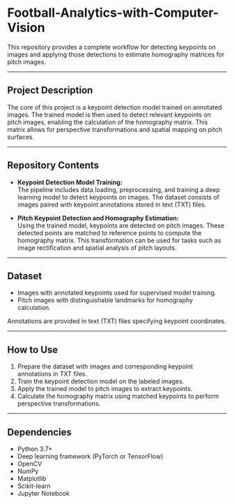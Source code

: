 # Football-Analytics-with-Computer-Vision

This repository provides a complete workflow for detecting keypoints on images and applying those detections to estimate homography matrices for pitch images.

---

## Project Description

The core of this project is a keypoint detection model trained on annotated images. The trained model is then used to detect relevant keypoints on pitch images, enabling the calculation of the homography matrix. This matrix allows for perspective transformations and spatial mapping on pitch surfaces.

---

## Repository Contents

- **Keypoint Detection Model Training:**  
  The pipeline includes data loading, preprocessing, and training a deep learning model to detect keypoints on images. The dataset consists of images paired with keypoint annotations stored in text (TXT) files.

- **Pitch Keypoint Detection and Homography Estimation:**  
  Using the trained model, keypoints are detected on pitch images. These detected points are matched to reference points to compute the homography matrix. This transformation can be used for tasks such as image rectification and spatial analysis of pitch layouts.

---

## Dataset

- Images with annotated keypoints used for supervised model training.  
- Pitch images with distinguishable landmarks for homography calculation.

Annotations are provided in text (TXT) files specifying keypoint coordinates.

---

## How to Use

1. Prepare the dataset with images and corresponding keypoint annotations in TXT files.  
2. Train the keypoint detection model on the labeled images.  
3. Apply the trained model to pitch images to extract keypoints.  
4. Calculate the homography matrix using matched keypoints to perform perspective transformations.

---

## Dependencies

- Python 3.7+  
- Deep learning framework (PyTorch or TensorFlow)  
- OpenCV  
- NumPy  
- Matplotlib  
- Scikit-learn  
- Jupyter Notebook
